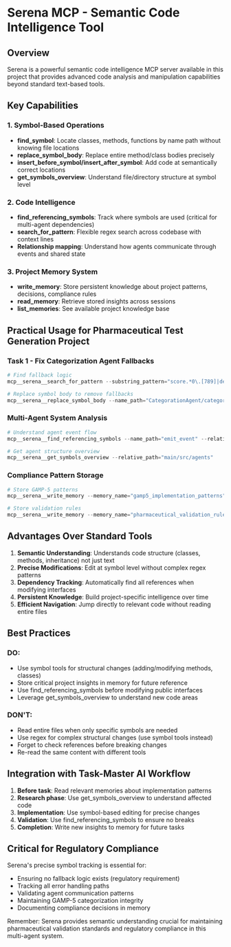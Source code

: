 # Serena MCP - Semantic Code Intelligence Tool

## Overview
Serena is a powerful semantic code intelligence MCP server available in this project that provides advanced code analysis and manipulation capabilities beyond standard text-based tools.

## Key Capabilities

### 1. Symbol-Based Operations
- **find_symbol**: Locate classes, methods, functions by name path without knowing file locations
- **replace_symbol_body**: Replace entire method/class bodies precisely
- **insert_before_symbol/insert_after_symbol**: Add code at semantically correct locations
- **get_symbols_overview**: Understand file/directory structure at symbol level

### 2. Code Intelligence
- **find_referencing_symbols**: Track where symbols are used (critical for multi-agent dependencies)
- **search_for_pattern**: Flexible regex search across codebase with context lines
- **Relationship mapping**: Understand how agents communicate through events and shared state

### 3. Project Memory System
- **write_memory**: Store persistent knowledge about project patterns, decisions, compliance rules
- **read_memory**: Retrieve stored insights across sessions
- **list_memories**: See available project knowledge base

## Practical Usage for Pharmaceutical Test Generation Project

### Task 1 - Fix Categorization Agent Fallbacks
```python
# Find fallback logic
mcp__serena__search_for_pattern --substring_pattern="score.*0\.[789]|default.*category|fallback" --relative_path="main/src/agents/categorization"

# Replace symbol body to remove fallbacks
mcp__serena__replace_symbol_body --name_path="CategorationAgent/categorize" --relative_path="main/src/agents/categorization/agent.py" --body="<new implementation>"
```

### Multi-Agent System Analysis
```python
# Understand agent event flow
mcp__serena__find_referencing_symbols --name_path="emit_event" --relative_path="main/src/core/unified_workflow.py"

# Get agent structure overview
mcp__serena__get_symbols_overview --relative_path="main/src/agents"
```

### Compliance Pattern Storage
```python
# Store GAMP-5 patterns
mcp__serena__write_memory --memory_name="gamp5_implementation_patterns" --content="<patterns>"

# Store validation rules
mcp__serena__write_memory --memory_name="pharmaceutical_validation_rules" --content="<rules>"
```

## Advantages Over Standard Tools

1. **Semantic Understanding**: Understands code structure (classes, methods, inheritance) not just text
2. **Precise Modifications**: Edit at symbol level without complex regex patterns
3. **Dependency Tracking**: Automatically find all references when modifying interfaces
4. **Persistent Knowledge**: Build project-specific intelligence over time
5. **Efficient Navigation**: Jump directly to relevant code without reading entire files

## Best Practices

### DO:
- Use symbol tools for structural changes (adding/modifying methods, classes)
- Store critical project insights in memory for future reference
- Use find_referencing_symbols before modifying public interfaces
- Leverage get_symbols_overview to understand new code areas

### DON'T:
- Read entire files when only specific symbols are needed
- Use regex for complex structural changes (use symbol tools instead)
- Forget to check references before breaking changes
- Re-read the same content with different tools

## Integration with Task-Master AI Workflow

1. **Before task**: Read relevant memories about implementation patterns
2. **Research phase**: Use get_symbols_overview to understand affected code
3. **Implementation**: Use symbol-based editing for precise changes
4. **Validation**: Use find_referencing_symbols to ensure no breaks
5. **Completion**: Write new insights to memory for future tasks

## Critical for Regulatory Compliance

Serena's precise symbol tracking is essential for:
- Ensuring no fallback logic exists (regulatory requirement)
- Tracking all error handling paths
- Validating agent communication patterns
- Maintaining GAMP-5 categorization integrity
- Documenting compliance decisions in memory

Remember: Serena provides semantic understanding crucial for maintaining pharmaceutical validation standards and regulatory compliance in this multi-agent system.